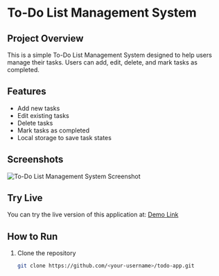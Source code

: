 # To-Do List Management System

## Project Overview
This is a simple To-Do List Management System designed to help users manage their tasks. Users can add, edit, delete, and mark tasks as completed.

## Features
- Add new tasks
- Edit existing tasks
- Delete tasks
- Mark tasks as completed
- Local storage to save task states

## Screenshots
![To-Do List Management System Screenshot](https://via.placeholder.com/400.png?text=To-Do+List+Screenshot)

## Try Live
You can try the live version of this application at: [Demo Link](https://caozongliang624.github.io/Test25/)

## How to Run
1. Clone the repository
   ```bash  
   git clone https://github.com/<your-username>/todo-app.git  